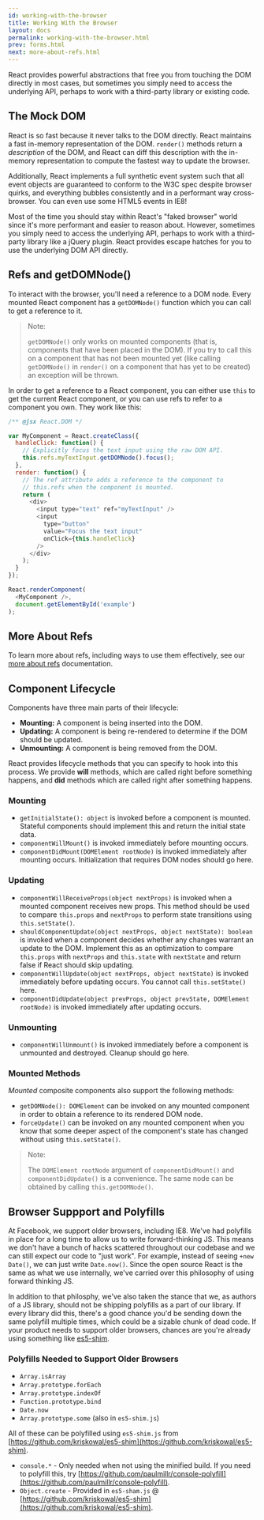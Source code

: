 ```yaml
---
id: working-with-the-browser
title: Working With the Browser
layout: docs
permalink: working-with-the-browser.html
prev: forms.html
next: more-about-refs.html
---
```


React provides powerful abstractions that free you from touching the DOM directly in most cases, but sometimes you simply need to access the underlying API, perhaps to work with a third-party library or existing code.


## The Mock DOM

React is so fast because it never talks to the DOM directly. React maintains a fast in-memory representation of the DOM. `render()` methods return a *description* of the DOM, and React can diff this description with the in-memory representation to compute the fastest way to update the browser.

Additionally, React implements a full synthetic event system such that all event objects are guaranteed to conform to the W3C spec despite browser quirks, and everything bubbles consistently and in a performant way cross-browser. You can even use some HTML5 events in IE8!

Most of the time you should stay within React's "faked browser" world since it's more performant and easier to reason about. However, sometimes you simply need to access the underlying API, perhaps to work with a third-party library like a jQuery plugin. React provides escape hatches for you to use the underlying DOM API directly.


## Refs and getDOMNode()

To interact with the browser, you'll need a reference to a DOM node. Every mounted React component has a `getDOMNode()` function which you can call to get a reference to it.

> Note:
>
> `getDOMNode()` only works on mounted components (that is, components that have been placed in the DOM). If you try to call this on a component that has not been mounted yet (like calling `getDOMNode()` in `render()` on a component that has yet to be created) an exception will be thrown.

In order to get a reference to a React component, you can either use `this` to get the current React component, or you can use refs to refer to a component you own. They work like this:

```javascript
/** @jsx React.DOM */

var MyComponent = React.createClass({
  handleClick: function() {
    // Explicitly focus the text input using the raw DOM API.
    this.refs.myTextInput.getDOMNode().focus();
  },
  render: function() {
    // The ref attribute adds a reference to the component to
    // this.refs when the component is mounted.
    return (
      <div>
        <input type="text" ref="myTextInput" />
        <input
          type="button"
          value="Focus the text input"
          onClick={this.handleClick}
        />
      </div>
    );
  }
});

React.renderComponent(
  <MyComponent />,
  document.getElementById('example')
);
```


## More About Refs

To learn more about refs, including ways to use them effectively, see our [more about refs](./more-about-refs.html) documentation.


## Component Lifecycle

Components have three main parts of their lifecycle:

- **Mounting:** A component is being inserted into the DOM.
- **Updating:** A component is being re-rendered to determine if the DOM should be updated.
- **Unmounting:** A component is being removed from the DOM.

React provides lifecycle methods that you can specify to hook into this process. We provide **will** methods, which are called right before something happens, and **did** methods which are called right after something happens.


### Mounting

 - `getInitialState(): object` is invoked before a component is mounted. Stateful components should implement this and return the initial state data.
 - `componentWillMount()` is invoked immediately before mounting occurs.
 - `componentDidMount(DOMElement rootNode)` is invoked immediately after mounting occurs. Initialization that requires DOM nodes should go here.


### Updating

 - `componentWillReceiveProps(object nextProps)` is invoked when a mounted component receives new props. This method should be used to compare `this.props` and `nextProps` to perform state transitions using `this.setState()`.
 - `shouldComponentUpdate(object nextProps, object nextState): boolean` is invoked when a component decides whether any changes warrant an update to the DOM. Implement this as an optimization to compare `this.props` with `nextProps` and `this.state` with `nextState` and return false if React should skip updating.
 - `componentWillUpdate(object nextProps, object nextState)` is invoked immediately before updating occurs. You cannot call `this.setState()` here.
 - `componentDidUpdate(object prevProps, object prevState, DOMElement rootNode)` is invoked immediately after updating occurs.


### Unmounting

 - `componentWillUnmount()` is invoked immediately before a component is unmounted and destroyed. Cleanup should go here.


### Mounted Methods

_Mounted_ composite components also support the following methods:

 - `getDOMNode(): DOMElement` can be invoked on any mounted component in order to obtain a reference to its rendered DOM node.
 - `forceUpdate()` can be invoked on any mounted component when you know that some deeper aspect of the component's state has changed without using `this.setState()`.

> Note:
>
> The `DOMElement rootNode` argument of `componentDidMount()` and
> `componentDidUpdate()` is a convenience. The same node can be obtained by
> calling `this.getDOMNode()`.


## Browser Suppport and Polyfills

At Facebook, we support older browsers, including IE8. We've had polyfills in place for a long time to allow us to write forward-thinking JS. This means we don't have a bunch of hacks scattered throughout our codebase and we can still expect our code to "just work". For example, instead of seeing `+new Date()`, we can just write `Date.now()`. Since the open source React is the same as what we use internally, we've carried over this philosophy of using forward thinking JS.

In addition to that philosphy, we've also taken the stance that we, as authors of a JS library, should not be shipping polyfills as a part of our library. If every library did this, there's a good chance you'd be sending down the same polyfill multiple times, which could be a sizable chunk of dead code. If your product needs to support older browsers, chances are you're already using something like [es5-shim](https://github.com/kriskowal/es5-shim).


### Polyfills Needed to Support Older Browsers

* `Array.isArray`
* `Array.prototype.forEach`
* `Array.prototype.indexOf`
* `Function.prototype.bind`
* `Date.now`
* `Array.prototype.some` (also in `es5-shim.js`)

All of these can be polyfilled using `es5-shim.js` from [https://github.com/kriskowal/es5-shim](https://github.com/kriskowal/es5-shim).

* `console.*` - Only needed when not using the minified build. If you need to polyfill this, try [https://github.com/paulmillr/console-polyfill](https://github.com/paulmillr/console-polyfill).
* `Object.create` - Provided in `es5-sham.js` @ [https://github.com/kriskowal/es5-shim](https://github.com/kriskowal/es5-shim).
